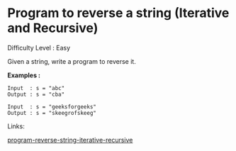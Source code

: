 # Program to reverse a string (Iterative and Recursive)

Difficulty Level : Easy

Given a string, write a program to reverse it.

**Examples :**

```
Input  : s = "abc"
Output : s = "cba"

Input  : s = "geeksforgeeks"
Output : s = "skeegrofskeeg"
```

Links:

[program-reverse-string-iterative-recursive](https://www.geeksforgeeks.org/program-reverse-string-iterative-recursive/)
